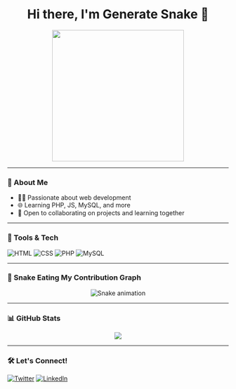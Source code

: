 <h1 align="center">Hi there, I'm Generate Snake 🐍</h1>
<p align="center">
  <img src="https://media.giphy.com/media/LMcB8XospGZO8UQq87/giphy.gif" width="300"/>
</p>

---

### 🧠 About Me
- 🧑‍💻 Passionate about web development
- 🌐 Learning PHP, JS, MySQL, and more
- 🚀 Open to collaborating on projects and learning together

---

### 🔧 Tools & Tech

![HTML](https://img.shields.io/badge/-HTML5-E34F26?logo=html5&logoColor=white&style=for-the-badge)
![CSS](https://img.shields.io/badge/-CSS3-1572B6?logo=css3&logoColor=white&style=for-the-badge)
![PHP](https://img.shields.io/badge/-PHP-777BB4?logo=php&logoColor=white&style=for-the-badge)
![MySQL](https://img.shields.io/badge/-MySQL-4479A1?logo=mysql&logoColor=white&style=for-the-badge)

---

### 🐍 Snake Eating My Contribution Graph

<p align="center">
  <img src="https://raw.githubusercontent.com/YOUR_GITHUB_USERNAME/YOUR_GITHUB_USERNAME/output/snake.svg" alt="Snake animation" />
</p>

---

### 📊 GitHub Stats

<p align="center">
  <img src="https://github-readme-stats.vercel.app/api?username=YOUR_GITHUB_USERNAME&show_icons=true&theme=github_dark&hide_border=true" />
</p>

---

### 🛠 Let's Connect!

[![Twitter](https://img.shields.io/badge/-@yourhandle-1DA1F2?logo=twitter&style=for-the-badge&logoColor=white)](https://twitter.com/yourhandle)
[![LinkedIn](https://img.shields.io/badge/-LinkedIn-0A66C2?logo=linkedin&style=for-the-badge&logoColor=white)](https://linkedin.com/in/yourprofile)
